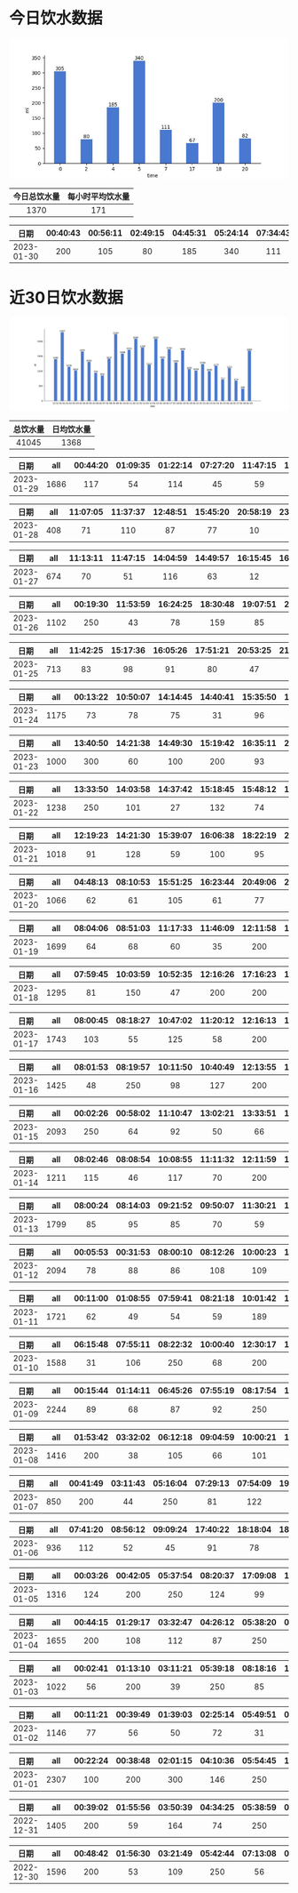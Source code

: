 # 今日饮水数据

<div align=center>
<img src="today.jpg" style="zoom: 100%;" />

| 今日总饮水量 | 每小时平均饮水量 |
| :----: | :----: |
| 1370 | 171 |
</div>

| 日期 | 00:40:43 | 00:56:11 | 02:49:15 | 04:45:31 | 05:24:14 | 07:34:43 | 17:02:23 | 18:32:23 | 20:24:18 |
| :----: | :----: | :----: | :----: | :----: | :----: | :----: | :----: | :----: | :----: |
| 2023-01-30 | 200 | 105 | 80 | 185 | 340 | 111 | 67 | 200 | 82 |

# 近30日饮水数据

<div align=center>
<img src="30.jpg"style="zoom: 100%;" />

| 总饮水量 | 日均饮水量 |
| :----: | :----: |
| 41045 | 1368 |
</div>

| 日期 | all | 00:44:20 | 01:09:35 | 01:22:14 | 07:27:20 | 11:47:15 | 12:04:36 | 12:32:49 | 13:12:33 | 13:20:57 | 13:30:10 | 14:20:15 | 15:27:24 | 15:46:15 | 15:58:45 | 16:12:24 | 16:28:58 | 16:49:03 | 17:29:35 | 18:40:11 | 20:33:01 | 22:23:36 | 22:43:01 |
| :----: | :----: | :----: | :----: | :----: | :----: | :----: | :----: | :----: | :----: | :----: | :----: | :----: | :----: | :----: | :----: | :----: | :----: | :----: | :----: | :----: | :----: | :----: | :----: |
| 2023-01-29 | 1686 | 117 | 54 | 114 | 45 | 59 | 41 | 48 | 47 | 99 | 127 | 65 | 112 | 120 | 128 | 33 | 38 | 47 | 80 | 103 | 71 | 93 | 45 |

| 日期 | all | 11:07:05 | 11:37:37 | 12:48:51 | 15:45:20 | 20:58:19 | 23:48:59 |
| :----: | :----: | :----: | :----: | :----: | :----: | :----: | :----: |
| 2023-01-28 | 408 | 71 | 110 | 87 | 77 | 10 | 53 |

| 日期 | all | 11:13:11 | 11:47:15 | 14:04:59 | 14:49:57 | 16:15:45 | 16:47:52 | 20:55:18 | 21:16:48 | 22:24:07 | 23:33:51 |
| :----: | :----: | :----: | :----: | :----: | :----: | :----: | :----: | :----: | :----: | :----: | :----: |
| 2023-01-27 | 674 | 70 | 51 | 116 | 63 | 12 | 88 | 71 | 65 | 87 | 51 |

| 日期 | all | 00:19:30 | 11:53:59 | 16:24:25 | 18:30:48 | 19:07:51 | 20:14:19 | 21:00:03 | 21:29:49 | 22:41:11 | 23:23:13 |
| :----: | :----: | :----: | :----: | :----: | :----: | :----: | :----: | :----: | :----: | :----: | :----: |
| 2023-01-26 | 1102 | 250 | 43 | 78 | 159 | 85 | 200 | 71 | 111 | 34 | 71 |

| 日期 | all | 11:42:25 | 15:17:36 | 16:05:26 | 17:51:21 | 20:53:25 | 21:04:59 | 21:58:30 | 23:35:25 |
| :----: | :----: | :----: | :----: | :----: | :----: | :----: | :----: | :----: | :----: |
| 2023-01-25 | 713 | 83 | 98 | 91 | 80 | 47 | 67 | 92 | 155 |

| 日期 | all | 00:13:22 | 10:50:07 | 14:14:45 | 14:40:41 | 15:35:50 | 16:58:47 | 19:22:16 | 21:28:31 | 21:48:14 | 22:27:33 | 23:02:33 | 23:22:23 | 23:46:07 |
| :----: | :----: | :----: | :----: | :----: | :----: | :----: | :----: | :----: | :----: | :----: | :----: | :----: | :----: | :----: |
| 2023-01-24 | 1175 | 73 | 78 | 75 | 31 | 96 | 80 | 100 | 73 | 78 | 250 | 67 | 101 | 73 |

| 日期 | all | 13:40:50 | 14:21:38 | 14:49:30 | 15:19:42 | 16:35:11 | 20:31:19 | 21:29:04 | 22:31:15 |
| :----: | :----: | :----: | :----: | :----: | :----: | :----: | :----: | :----: | :----: |
| 2023-01-23 | 1000 | 300 | 60 | 100 | 200 | 93 | 103 | 45 | 99 |

| 日期 | all | 13:33:50 | 14:03:58 | 14:37:42 | 15:18:45 | 15:48:12 | 16:32:03 | 16:56:16 | 17:56:29 | 20:11:54 | 21:15:53 | 22:55:01 |
| :----: | :----: | :----: | :----: | :----: | :----: | :----: | :----: | :----: | :----: | :----: | :----: | :----: |
| 2023-01-22 | 1238 | 250 | 101 | 27 | 132 | 74 | 116 | 88 | 154 | 159 | 68 | 69 |

| 日期 | all | 12:19:23 | 14:21:30 | 15:39:07 | 16:06:38 | 18:22:19 | 22:23:25 | 22:58:17 | 23:39:14 |
| :----: | :----: | :----: | :----: | :----: | :----: | :----: | :----: | :----: | :----: |
| 2023-01-21 | 1018 | 91 | 128 | 59 | 100 | 95 | 500 | 27 | 18 |

| 日期 | all | 04:48:13 | 08:10:53 | 15:51:25 | 16:23:44 | 20:49:06 | 21:39:55 | 23:03:11 |
| :----: | :----: | :----: | :----: | :----: | :----: | :----: | :----: | :----: |
| 2023-01-20 | 1066 | 62 | 61 | 105 | 61 | 77 | 450 | 250 |

| 日期 | all | 08:04:06 | 08:51:03 | 11:17:33 | 11:46:09 | 12:11:58 | 13:14:50 | 14:07:40 | 14:38:11 | 17:11:15 | 18:37:26 | 19:19:22 | 20:25:36 | 20:38:18 |
| :----: | :----: | :----: | :----: | :----: | :----: | :----: | :----: | :----: | :----: | :----: | :----: | :----: | :----: | :----: |
| 2023-01-19 | 1699 | 64 | 68 | 60 | 35 | 200 | 73 | 149 | 42 | 200 | 147 | 152 | 59 | 450 |

| 日期 | all | 07:59:45 | 10:03:59 | 10:52:35 | 12:16:26 | 17:16:23 | 18:26:41 | 19:22:31 | 20:25:21 | 21:32:31 | 22:02:24 | 23:06:38 | 23:38:16 |
| :----: | :----: | :----: | :----: | :----: | :----: | :----: | :----: | :----: | :----: | :----: | :----: | :----: | :----: |
| 2023-01-18 | 1295 | 81 | 150 | 47 | 200 | 200 | 60 | 73 | 120 | 99 | 115 | 94 | 56 |

| 日期 | all | 08:00:45 | 08:18:27 | 10:47:02 | 11:20:12 | 12:16:13 | 13:06:17 | 13:39:01 | 15:06:15 | 15:37:13 | 16:44:54 | 17:15:04 | 18:27:58 | 19:23:15 | 20:11:40 | 21:03:32 | 21:36:13 | 22:55:17 | 23:39:48 |
| :----: | :----: | :----: | :----: | :----: | :----: | :----: | :----: | :----: | :----: | :----: | :----: | :----: | :----: | :----: | :----: | :----: | :----: | :----: | :----: |
| 2023-01-17 | 1743 | 103 | 55 | 125 | 58 | 200 | 119 | 30 | 85 | 137 | 124 | 200 | 56 | 61 | 66 | 71 | 76 | 81 | 96 |

| 日期 | all | 08:01:53 | 08:19:57 | 10:11:50 | 10:40:49 | 12:13:55 | 13:05:52 | 15:02:08 | 17:12:55 | 17:54:06 | 18:56:35 | 22:12:47 | 23:29:45 | 23:50:48 |
| :----: | :----: | :----: | :----: | :----: | :----: | :----: | :----: | :----: | :----: | :----: | :----: | :----: | :----: | :----: |
| 2023-01-16 | 1425 | 48 | 250 | 98 | 127 | 200 | 67 | 63 | 200 | 97 | 71 | 67 | 58 | 79 |

| 日期 | all | 00:02:26 | 00:58:02 | 11:10:47 | 13:02:21 | 13:33:51 | 15:32:31 | 16:02:25 | 17:04:19 | 18:19:35 | 18:59:23 | 19:14:35 | 19:24:57 | 19:34:37 | 21:18:10 | 21:18:32 | 21:43:49 | 22:39:02 | 23:21:17 | 23:43:56 |
| :----: | :----: | :----: | :----: | :----: | :----: | :----: | :----: | :----: | :----: | :----: | :----: | :----: | :----: | :----: | :----: | :----: | :----: | :----: | :----: | :----: |
| 2023-01-15 | 2093 | 250 | 64 | 92 | 50 | 66 | 28 | 56 | 96 | 60 | 200 | 65 | 52 | 86 | 450 | 10 | 83 | 64 | 250 | 71 |

| 日期 | all | 08:02:46 | 08:08:54 | 10:08:55 | 11:11:32 | 12:11:59 | 14:48:56 | 15:04:33 | 16:56:41 | 17:10:30 | 17:57:24 | 19:02:11 | 20:18:21 | 21:19:42 | 23:30:51 |
| :----: | :----: | :----: | :----: | :----: | :----: | :----: | :----: | :----: | :----: | :----: | :----: | :----: | :----: | :----: | :----: |
| 2023-01-14 | 1211 | 115 | 46 | 117 | 70 | 200 | 75 | 85 | 55 | 200 | 38 | 58 | 66 | 46 | 40 |

| 日期 | all | 08:00:24 | 08:14:03 | 09:21:52 | 09:50:07 | 11:30:21 | 12:15:40 | 13:51:31 | 14:25:57 | 14:59:50 | 16:01:42 | 17:17:24 | 20:26:38 | 21:48:51 | 22:17:59 | 22:34:11 | 23:10:36 | 23:35:45 |
| :----: | :----: | :----: | :----: | :----: | :----: | :----: | :----: | :----: | :----: | :----: | :----: | :----: | :----: | :----: | :----: | :----: | :----: | :----: |
| 2023-01-13 | 1799 | 85 | 95 | 85 | 70 | 59 | 200 | 305 | 114 | 69 | 45 | 33 | 66 | 300 | 72 | 65 | 54 | 82 |

| 日期 | all | 00:05:53 | 00:31:53 | 08:00:10 | 08:12:26 | 10:00:23 | 10:17:05 | 12:18:50 | 14:11:35 | 15:01:53 | 16:29:48 | 17:19:26 | 18:26:19 | 19:29:48 | 20:05:08 | 20:39:09 | 21:58:17 | 22:32:07 | 22:41:59 | 22:55:57 | 23:39:03 |
| :----: | :----: | :----: | :----: | :----: | :----: | :----: | :----: | :----: | :----: | :----: | :----: | :----: | :----: | :----: | :----: | :----: | :----: | :----: | :----: | :----: | :----: |
| 2023-01-12 | 2094 | 78 | 88 | 86 | 108 | 109 | 89 | 200 | 99 | 102 | 105 | 200 | 77 | 72 | 61 | 102 | 250 | 91 | 60 | 76 | 41 |

| 日期 | all | 00:11:00 | 01:08:55 | 07:59:41 | 08:21:18 | 10:01:42 | 11:56:14 | 12:24:05 | 13:02:20 | 13:51:32 | 15:03:14 | 17:20:03 | 19:15:01 | 20:05:38 | 20:59:28 | 22:19:13 | 22:38:47 | 23:08:44 |
| :----: | :----: | :----: | :----: | :----: | :----: | :----: | :----: | :----: | :----: | :----: | :----: | :----: | :----: | :----: | :----: | :----: | :----: | :----: |
| 2023-01-11 | 1721 | 62 | 49 | 54 | 59 | 189 | 113 | 200 | 64 | 30 | 52 | 200 | 62 | 48 | 112 | 77 | 250 | 100 |

| 日期 | all | 06:15:48 | 07:55:11 | 08:22:32 | 10:00:40 | 12:30:17 | 13:02:33 | 13:52:38 | 15:11:10 | 17:19:03 | 19:04:44 | 20:39:55 | 21:31:00 | 23:04:01 | 23:42:53 | 23:59:18 |
| :----: | :----: | :----: | :----: | :----: | :----: | :----: | :----: | :----: | :----: | :----: | :----: | :----: | :----: | :----: | :----: | :----: |
| 2023-01-10 | 1588 | 31 | 106 | 250 | 68 | 200 | 103 | 93 | 34 | 200 | 84 | 51 | 250 | 44 | 22 | 52 |

| 日期 | all | 00:15:44 | 01:14:11 | 06:45:26 | 07:55:19 | 08:17:54 | 10:01:14 | 11:31:55 | 12:14:53 | 15:03:33 | 16:27:20 | 17:32:20 | 19:03:49 | 19:44:09 | 20:08:37 | 20:39:39 | 20:47:56 | 21:08:01 | 21:39:30 | 21:45:00 |
| :----: | :----: | :----: | :----: | :----: | :----: | :----: | :----: | :----: | :----: | :----: | :----: | :----: | :----: | :----: | :----: | :----: | :----: | :----: | :----: | :----: |
| 2023-01-09 | 2244 | 89 | 68 | 87 | 92 | 250 | 154 | 115 | 150 | 450 | 63 | 83 | 130 | 47 | 64 | 58 | 89 | 66 | 114 | 75 |

| 日期 | all | 01:53:42 | 03:32:02 | 06:12:18 | 09:04:59 | 10:00:21 | 17:00:28 | 17:31:23 | 17:57:50 | 18:47:22 | 19:02:45 | 19:32:28 | 20:10:59 | 21:11:30 | 21:52:09 | 22:09:06 | 22:41:37 | 23:04:04 | 23:31:59 |
| :----: | :----: | :----: | :----: | :----: | :----: | :----: | :----: | :----: | :----: | :----: | :----: | :----: | :----: | :----: | :----: | :----: | :----: | :----: | :----: |
| 2023-01-08 | 1416 | 200 | 38 | 105 | 66 | 101 | 72 | 75 | 80 | 100 | 54 | 58 | 83 | 121 | 35 | 45 | 86 | 57 | 40 |

| 日期 | all | 00:41:49 | 03:11:43 | 05:16:04 | 07:29:13 | 07:54:09 | 19:06:58 | 19:24:08 | 19:49:45 |
| :----: | :----: | :----: | :----: | :----: | :----: | :----: | :----: | :----: | :----: |
| 2023-01-07 | 850 | 200 | 44 | 250 | 81 | 122 | 57 | 65 | 31 |

| 日期 | all | 07:41:20 | 08:56:12 | 09:09:24 | 17:40:22 | 18:18:04 | 18:29:40 | 18:49:25 | 19:41:44 | 20:43:30 | 22:12:05 | 23:30:48 |
| :----: | :----: | :----: | :----: | :----: | :----: | :----: | :----: | :----: | :----: | :----: | :----: | :----: |
| 2023-01-06 | 936 | 112 | 52 | 45 | 91 | 78 | 40 | 38 | 72 | 117 | 250 | 41 |

| 日期 | all | 00:03:26 | 00:42:05 | 05:37:54 | 08:20:37 | 17:09:08 | 18:16:04 | 19:04:56 | 19:35:49 | 20:31:12 | 22:41:09 | 23:46:42 |
| :----: | :----: | :----: | :----: | :----: | :----: | :----: | :----: | :----: | :----: | :----: | :----: | :----: |
| 2023-01-05 | 1316 | 124 | 200 | 250 | 124 | 99 | 29 | 56 | 100 | 111 | 96 | 127 |

| 日期 | all | 00:44:15 | 01:29:17 | 03:32:47 | 04:26:12 | 05:38:20 | 07:48:31 | 08:54:27 | 15:16:01 | 16:14:39 | 17:00:21 | 17:29:44 | 17:41:08 | 18:22:01 | 19:22:05 | 20:30:25 | 22:22:06 |
| :----: | :----: | :----: | :----: | :----: | :----: | :----: | :----: | :----: | :----: | :----: | :----: | :----: | :----: | :----: | :----: | :----: | :----: |
| 2023-01-04 | 1655 | 200 | 108 | 112 | 87 | 250 | 101 | 46 | 129 | 46 | 109 | 71 | 74 | 72 | 84 | 113 | 53 |

| 日期 | all | 00:02:41 | 01:13:10 | 03:11:21 | 05:39:18 | 08:18:16 | 18:03:58 | 19:12:53 | 22:35:58 | 23:45:34 |
| :----: | :----: | :----: | :----: | :----: | :----: | :----: | :----: | :----: | :----: | :----: |
| 2023-01-03 | 1022 | 56 | 200 | 39 | 250 | 85 | 28 | 250 | 82 | 32 |

| 日期 | all | 00:11:21 | 00:39:49 | 01:39:03 | 02:25:14 | 05:49:51 | 06:21:51 | 08:06:37 | 08:32:09 | 16:57:03 | 17:05:50 | 17:20:35 | 18:26:49 | 18:52:33 | 21:26:00 | 21:57:51 |
| :----: | :----: | :----: | :----: | :----: | :----: | :----: | :----: | :----: | :----: | :----: | :----: | :----: | :----: | :----: | :----: | :----: |
| 2023-01-02 | 1146 | 77 | 56 | 50 | 72 | 31 | 86 | 61 | 71 | 40 | 67 | 70 | 200 | 79 | 91 | 95 |

| 日期 | all | 00:22:24 | 00:38:48 | 02:01:15 | 04:10:36 | 05:54:45 | 16:12:44 | 16:58:39 | 18:01:09 | 18:52:44 | 19:22:49 | 19:42:33 | 20:05:27 | 22:25:23 | 22:30:10 | 22:40:55 | 23:00:52 | 23:17:37 | 23:40:35 |
| :----: | :----: | :----: | :----: | :----: | :----: | :----: | :----: | :----: | :----: | :----: | :----: | :----: | :----: | :----: | :----: | :----: | :----: | :----: | :----: |
| 2023-01-01 | 2307 | 100 | 200 | 300 | 146 | 250 | 74 | 70 | 250 | 69 | 37 | 92 | 112 | 250 | 91 | 36 | 82 | 85 | 63 |

| 日期 | all | 00:39:02 | 01:55:56 | 03:50:39 | 04:34:25 | 05:38:59 | 08:16:45 | 16:29:43 | 16:59:01 | 17:40:46 | 18:56:19 | 18:59:26 | 22:03:10 | 23:45:45 |
| :----: | :----: | :----: | :----: | :----: | :----: | :----: | :----: | :----: | :----: | :----: | :----: | :----: | :----: | :----: |
| 2022-12-31 | 1405 | 200 | 59 | 164 | 74 | 250 | 174 | 84 | 89 | 67 | 45 | 38 | 84 | 77 |

| 日期 | all | 00:48:42 | 01:56:30 | 03:21:49 | 05:42:44 | 07:13:08 | 07:34:06 | 08:23:16 | 16:38:52 | 16:46:08 | 17:41:15 | 17:46:21 | 17:59:28 | 18:14:48 | 18:38:37 | 19:34:40 | 19:36:01 | 19:42:07 | 20:18:59 | 22:00:04 |
| :----: | :----: | :----: | :----: | :----: | :----: | :----: | :----: | :----: | :----: | :----: | :----: | :----: | :----: | :----: | :----: | :----: | :----: | :----: | :----: | :----: |
| 2022-12-30 | 1596 | 200 | 53 | 109 | 250 | 56 | 129 | 86 | 17 | 24 | 34 | 22 | 23 | 84 | 115 | 22 | 66 | 71 | 104 | 131 |

